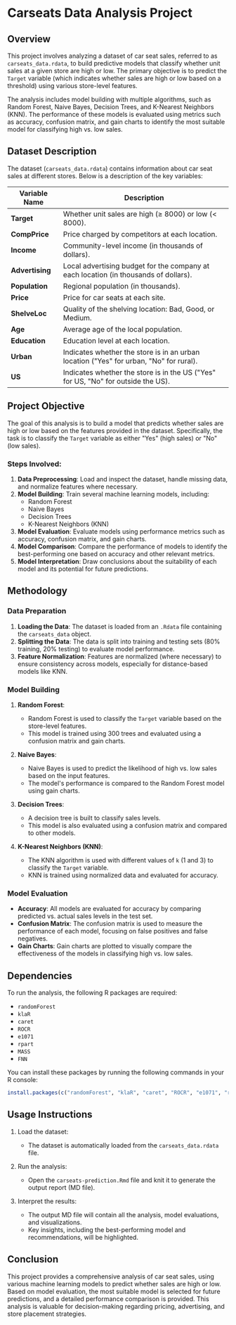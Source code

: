 # Carseats Data Analysis Project

## Overview

This project involves analyzing a dataset of car seat sales, referred to as `carseats_data.rdata`, to build predictive models that classify whether unit sales at a given store are high or low. The primary objective is to predict the `Target` variable (which indicates whether sales are high or low based on a threshold) using various store-level features.

The analysis includes model building with multiple algorithms, such as Random Forest, Naive Bayes, Decision Trees, and K-Nearest Neighbors (KNN). The performance of these models is evaluated using metrics such as accuracy, confusion matrix, and gain charts to identify the most suitable model for classifying high vs. low sales.

## Dataset Description

The dataset (`carseats_data.rdata`) contains information about car seat sales at different stores. Below is a description of the key variables:

| Variable Name | Description |
|----------------|-------------|
| **Target** | Whether unit sales are high (≥ 8000) or low (< 8000). |
| **CompPrice** | Price charged by competitors at each location. |
| **Income** | Community-level income (in thousands of dollars). |
| **Advertising** | Local advertising budget for the company at each location (in thousands of dollars). |
| **Population** | Regional population (in thousands). |
| **Price** | Price for car seats at each site. |
| **ShelveLoc** | Quality of the shelving location: Bad, Good, or Medium. |
| **Age** | Average age of the local population. |
| **Education** | Education level at each location. |
| **Urban** | Indicates whether the store is in an urban location ("Yes" for urban, "No" for rural). |
| **US** | Indicates whether the store is in the US ("Yes" for US, "No" for outside the US). |

## Project Objective

The goal of this analysis is to build a model that predicts whether sales are high or low based on the features provided in the dataset. Specifically, the task is to classify the `Target` variable as either "Yes" (high sales) or "No" (low sales).

### Steps Involved:
1. **Data Preprocessing**: Load and inspect the dataset, handle missing data, and normalize features where necessary.
2. **Model Building**: Train several machine learning models, including:
   - Random Forest
   - Naive Bayes
   - Decision Trees
   - K-Nearest Neighbors (KNN)
3. **Model Evaluation**: Evaluate models using performance metrics such as accuracy, confusion matrix, and gain charts.
4. **Model Comparison**: Compare the performance of models to identify the best-performing one based on accuracy and other relevant metrics.
5. **Model Interpretation**: Draw conclusions about the suitability of each model and its potential for future predictions.

## Methodology

### Data Preparation

1. **Loading the Data**: The dataset is loaded from an `.Rdata` file containing the `carseats_data` object.
2. **Splitting the Data**: The data is split into training and testing sets (80% training, 20% testing) to evaluate model performance.
3. **Feature Normalization**: Features are normalized (where necessary) to ensure consistency across models, especially for distance-based models like KNN.

### Model Building

1. **Random Forest**:
   - Random Forest is used to classify the `Target` variable based on the store-level features.
   - This model is trained using 300 trees and evaluated using a confusion matrix and gain charts.
   
2. **Naive Bayes**:
   - Naive Bayes is used to predict the likelihood of high vs. low sales based on the input features.
   - The model's performance is compared to the Random Forest model using gain charts.

3. **Decision Trees**:
   - A decision tree is built to classify sales levels.
   - This model is also evaluated using a confusion matrix and compared to other models.

4. **K-Nearest Neighbors (KNN)**:
   - The KNN algorithm is used with different values of `k` (1 and 3) to classify the `Target` variable.
   - KNN is trained using normalized data and evaluated for accuracy.

### Model Evaluation

- **Accuracy**: All models are evaluated for accuracy by comparing predicted vs. actual sales levels in the test set.
- **Confusion Matrix**: The confusion matrix is used to measure the performance of each model, focusing on false positives and false negatives.
- **Gain Charts**: Gain charts are plotted to visually compare the effectiveness of the models in classifying high vs. low sales.

## Dependencies

To run the analysis, the following R packages are required:

- `randomForest`
- `klaR`
- `caret`
- `ROCR`
- `e1071`
- `rpart`
- `MASS`
- `FNN`

You can install these packages by running the following commands in your R console:

```r
install.packages(c("randomForest", "klaR", "caret", "ROCR", "e1071", "rpart", "MASS", "FNN"))
```

## Usage Instructions

1. Load the dataset:
   - The dataset is automatically loaded from the `carseats_data.rdata` file.
   
2. Run the analysis:
   - Open the `carseats-prediction.Rmd` file and knit it to generate the output report (MD file).
   
3. Interpret the results:
   - The output MD file will contain all the analysis, model evaluations, and visualizations.
   - Key insights, including the best-performing model and recommendations, will be highlighted.

## Conclusion

This project provides a comprehensive analysis of car seat sales, using various machine learning models to predict whether sales are high or low. Based on model evaluation, the most suitable model is selected for future predictions, and a detailed performance comparison is provided. This analysis is valuable for decision-making regarding pricing, advertising, and store placement strategies.
